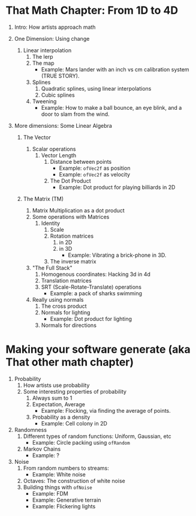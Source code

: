 # That Math Chapter: From 1D to 4D 

1. Intro: How artists approach math
2. One Dimension: Using change
	1. Linear interpolation
	    1. The lerp
        1. The map
        	* Example: Mars lander with an inch vs cm calibration system (TRUE STORY).
        1. Splines
			1. Quadratic splines, using linear interpolations
			1. Cubic splines
		1. Tweening
			* Example: How to make a ball bounce, an eye blink, and a door to slam from the wind.

1. More dimensions: Some Linear Algebra
	1. The Vector
		1. Scalar operations
			1. Vector Length
				1. Distance between points
					* Example: `ofVec2f` as position
					* Example: `ofVec2f` as velocity
				1. The Dot Product
					* Example: Dot product for playing billiards in 2D

	1. The Matrix (TM)
		1. Matrix Multiplication as a dot product
		1. Some operations with Matrices
			1. Identity
				1. Scale
				1. Rotation matrices
					1. in 2D
					1. in 3D
						* Example: Vibrating a brick-phone in 3D.
                1. The inverse matrix
        1. "The Full Stack"
        	1. Homogenous coordinates: Hacking 3d in 4d
			1. Translation matrices
			1. SRT (Scale-Rotate-Translate) operations
				* Example: a pack of sharks swimming
        1. Really using normals
			1. The cross product
			1. Normals for lighting
				* Example: Dot product for lighting
			1. Normals for directions
                
                
                
# Making your software generate (aka That other math chapter)

1. Probability
	1. How artists use probability
	1. Some interesting properties of probability
		1. Always sum to 1
		1. Expectation, Average
			* Example: Flocking, via finding the average of points.
		1. Probability as a density
			* Example: Cell colony in 2D
1. Randomness
	1. Different types of random functions: Uniform, Gaussian, etc
		* Example: Circle packing using `ofRandom`
	1. Markov Chains
		 * Example: ?
1. Noise
	1. From random numbers to streams:
		* Example: White noise
	1. Octaves: The construction of white noise
	1. Building things with `ofNoise`
		* Example: FDM
		* Example: Generative terrain
		* Example: Flickering lights



